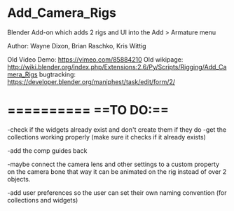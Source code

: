 Add_Camera_Rigs
===============

Blender Add-on which adds 2 rigs and UI into the Add >  Armature menu

Author: Wayne Dixon, Brian Raschko, Kris Wittig

Old Video Demo: https://vimeo.com/85884210
Old wikipage: http://wiki.blender.org/index.php/Extensions:2.6/Py/Scripts/Rigging/Add_Camera_Rigs
bugtracking: https://developer.blender.org/maniphest/task/edit/form/2/


==========
==TO DO:==
==========
-check if the widgets already exist and don't create them if they do
-get the collections working properly
(make sure it checks if it already exists)

-add the comp guides back

-maybe connect the camera lens and other settings to a custom property on the camera bone that way it can be animated on the rig instead of over 2 objects.

-add user preferences so the user can set their own naming convention (for collections and widgets)
